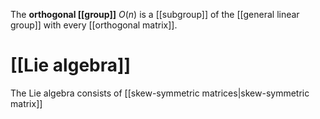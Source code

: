 The **orthogonal [[group]]** $O(n)$ is a [[subgroup]] of the [[general linear group]] with every [[orthogonal matrix]].

# [[Lie algebra]]

The Lie algebra consists of [[skew-symmetric matrices|skew-symmetric matrix]]